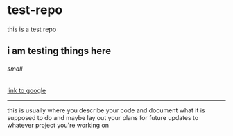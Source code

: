 # test-repo

this is a test repo

## i am testing things here

###### small

[link to google](www.google.com)

---

this is usually where you describe your code and document what it is supposed to do and maybe lay out your plans for future updates to whatever project you're working on